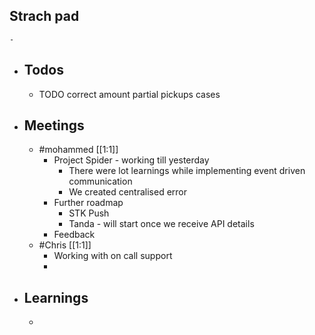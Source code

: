 ## Strach pad
	-
- ## Todos
	- TODO correct amount partial pickups cases
- ## Meetings
	- #mohammed [[1:1]]
		- Project Spider - working till yesterday
			- There were lot learnings while implementing event driven communication
			- We created centralised error
		- Further roadmap
			- STK Push
			- Tanda - will start once we receive API details
		- Feedback
	- #Chris [[1:1]]
		- Working with on call support
		-
- ## Learnings
	-